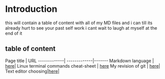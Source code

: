 # Introduction 
this will contain a table of content with all of my MD files and i can till its already hurt to see your past self work i cant wait to laugh at myself at the end of it 

## table of content 
Page title  | URL 
-------------| -------------|-------
Markdown language | [here](https://mohammad-qethama.github.io/revision-repo/markdown)|
Linux terminal commands cheat-sheet  | [here](https://mohammad-qethama.github.io/revision-repo/cheatsheet)
My revision of git | [here](https://mohammad-qethama.github.io/revision-repo/git)|
Text editor choosing|[here](https://mohammad-qethama.github.io/revision-repo/texteditor)|
